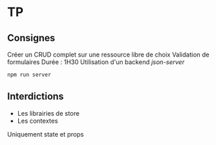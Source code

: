 # TP

## Consignes

Créer un CRUD complet sur une ressource libre de choix
Validation de formulaires
Durée : 1H30
Utilisation d'un backend *json-server*
```sh
npm run server
```



## Interdictions

- Les librairies de store
- Les contextes
  
Uniquement state et props